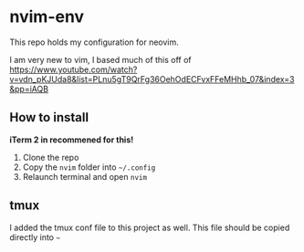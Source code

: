 # nvim-env
This repo holds my configuration for neovim.

I am very new to vim, I based much of this off of https://www.youtube.com/watch?v=vdn_pKJUda8&list=PLnu5gT9QrFg36OehOdECFvxFFeMHhb_07&index=3&pp=iAQB

## How to install

**iTerm 2 in recommened for this!**

1. Clone the repo
1. Copy the `nvim` folder into `~/.config`
1. Relaunch terminal and open `nvim`


## tmux
I added the tmux conf file to this project as well. This file should be copied directly into `~`
